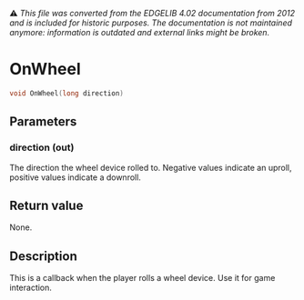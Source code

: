 :warning: _This file was converted from the EDGELIB 4.02 documentation from 2012 and is included for historic purposes. The documentation is not maintained anymore: information is outdated and external links might be broken._

# OnWheel


```c++
void OnWheel(long direction)
```

## Parameters
### direction (out)
The direction the wheel device rolled to. Negative values indicate an uproll, positive values indicate a downroll.

## Return value
None.

## Description
This is a callback when the player rolls a wheel device. Use it for game interaction.

